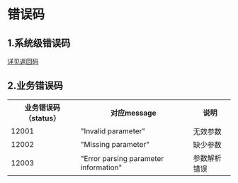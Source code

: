 # 错误码

## 1.系统级错误码
[详见返回码](https://aidoc.jd.com/user/returncode.html)  

## 2.业务错误码

<table>
   <tr>
      <th>业务错误码（status）</th>
      <th>对应message </th>
      <th>说明 </th>
   </tr>
   <tr>
      <td>12001</td>
      <td>"Invalid parameter"</td>
      <td>无效参数</td>
   </tr>
   <tr>
      <td>12002</td>
      <td>"Missing parameter"</td>
      <td>缺少参数</td>
   </tr>
   <tr>
      <td>12003</td>
      <td>"Error parsing parameter information"</td>
      <td>参数解析错误</td>
   </tr>
</table>